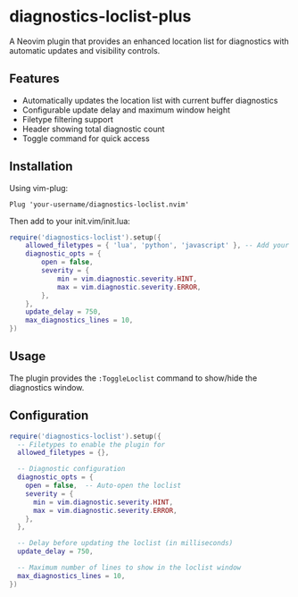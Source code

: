 # diagnostics-loclist-plus

A Neovim plugin that provides an enhanced location list for diagnostics with automatic updates and visibility controls.

## Features

- Automatically updates the location list with current buffer diagnostics
- Configurable update delay and maximum window height
- Filetype filtering support
- Header showing total diagnostic count
- Toggle command for quick access

## Installation

Using vim-plug:

```vim
Plug 'your-username/diagnostics-loclist.nvim'
```

Then add to your init.vim/init.lua:

```lua
require('diagnostics-loclist').setup({
    allowed_filetypes = { 'lua', 'python', 'javascript' }, -- Add your desired filetypes
    diagnostic_opts = {
        open = false,
        severity = {
            min = vim.diagnostic.severity.HINT,
            max = vim.diagnostic.severity.ERROR,
        },
    },
    update_delay = 750,
    max_diagnostics_lines = 10,
})
```

## Usage

The plugin provides the `:ToggleLoclist` command to show/hide the diagnostics window.

## Configuration

```lua
require('diagnostics-loclist').setup({
  -- Filetypes to enable the plugin for
  allowed_filetypes = {},

  -- Diagnostic configuration
  diagnostic_opts = {
    open = false,  -- Auto-open the loclist
    severity = {
      min = vim.diagnostic.severity.HINT,
      max = vim.diagnostic.severity.ERROR,
    },
  },

  -- Delay before updating the loclist (in milliseconds)
  update_delay = 750,

  -- Maximum number of lines to show in the loclist window
  max_diagnostics_lines = 10,
})
```

